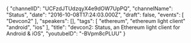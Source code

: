 {
    "channelID": "UCFzdJTUdzqyX4e9dOW7UpPQ",
    "channelName": "Status",
    "date": "2016-10-08T17:24:03.000Z",
    "draft": false,
    "events": [
        "Devcon2"
    ],
    "speakers": [],
    "tags": [
        "ethereum",
	"ethereum light client"
        "android",
	"ios"
    ],
    "title": "devcon2: Status, an Ethereum light client for Android & iOS",
    "youtubeID": "-BVpm8cPLUU"
}
